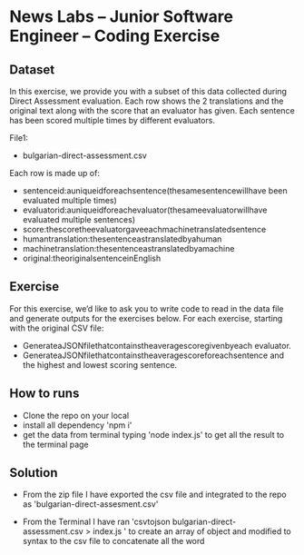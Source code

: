 # News Labs – Junior Software Engineer – Coding Exercise

## Dataset

 In this exercise, we provide you with a subset of this data collected during Direct Assessment evaluation. Each row shows the 2 translations and the original text along with the score that an evaluator has given. Each sentence has been scored multiple times by different evaluators.

File1:
* bulgarian-direct-assessment.csv

Each row is made up of:
* sentenceid:auniqueidforeachsentence(thesamesentencewillhave
been evaluated multiple times)
* evaluatorid:auniqueidforeachevaluator(thesameevaluatorwillhave
evaluated multiple sentences)
* score:thescoretheevaluatorgaveeachmachinetranslatedsentence
* humantranslation:thesentenceastranslatedbyahuman
* machinetranslation:thesentenceastranslatedbyamachine
* original:theoriginalsentenceinEnglish

## Exercise

For this exercise, we’d like to ask you to write code to read in the data file and generate outputs for the exercises below.
For each exercise, starting with the original CSV file:
* GenerateaJSONfilethatcontainstheaveragescoregivenbyeach
evaluator.
* GenerateaJSONfilethatcontainstheaveragescoreforeachsentence
and the highest and lowest scoring sentence.

## How to runs

* Clone the repo on your local
* install all dependency 'npm i'
* get the data from terminal typing 'node index.js' to get all the result to the terminal page

## Solution

* From the zip file I have exported the csv file and integrated to the repo as 'bulgarian-direct-assesment.csv'

* From the Terminal I have ran 'csvtojson bulgarian-direct-assessment.csv > index.js
' to create an array of object and modified to syntax to the csv file to concatenate all the word
